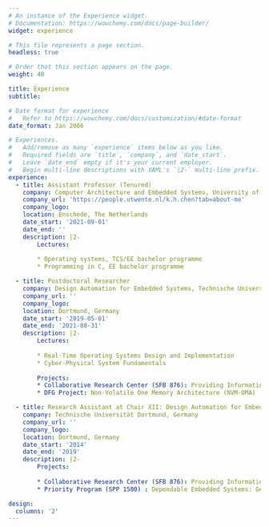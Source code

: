 ```yaml
---
# An instance of the Experience widget.
# Documentation: https://wowchemy.com/docs/page-builder/
widget: experience

# This file represents a page section.
headless: true

# Order that this section appears on the page.
weight: 40

title: Experience
subtitle:

# Date format for experience
#   Refer to https://wowchemy.com/docs/customization/#date-format
date_format: Jan 2006

# Experiences.
#   Add/remove as many `experience` items below as you like.
#   Required fields are `title`, `company`, and `date_start`.
#   Leave `date_end` empty if it's your current employer.
#   Begin multi-line descriptions with YAML's `|2-` multi-line prefix.
experience:
  - title: Assistant Professor (Tenured)
    company: Computer Architecture and Embedded Systems, University of Twente
    company_url: 'https://people.utwente.nl/k.h.chen?tab=about-me'
    company_logo: 
    location: Enschede, The Netherlands
    date_start: '2021-09-01'
    date_end: ''
    description: |2-
        Lectures:
        
        * Operating systems, TCS/EE bachelor programme
        * Programming in C, EE bachelor programme

  - title: Postdoctoral Researcher 
    company: Design Automation for Embedded Systems, Technische Universität Dortmund
    company_url: ''
    company_logo: 
    location: Dortmund, Germany
    date_start: '2019-05-01'
    date_end: '2021-08-31'
    description: |2-
        Lectures:
        
        * Real-Time Operating Systems Design and Implementation
        * Cyber-Physical System Fundamentals
        
        Projects:
        * Collaborative Research Center (SFB 876): Providing Information by Resource-Constrained
        * DFG Project: Non-Volatile One Memory Architecture (NVM-OMA)

  - title: Research Assistant at Chair XII: Design Automation for Embedded Systems
    company: Technische Universität Dortmund, Germany
    company_url: ''
    company_logo: 
    location: Dortmund, Germany
    date_start: '2014'
    date_end: '2019'
    description: |2-
        Projects:
        
        * Collaborative Research Center (SFB 876): Providing Information by Resource-Constrained
        * Priority Program (SPP 1500) : Dependable Embedded Systems: Generating and Executing Dependable Application Software on UnReliable Embedded Systems

design:
  columns: '2'
---
```


